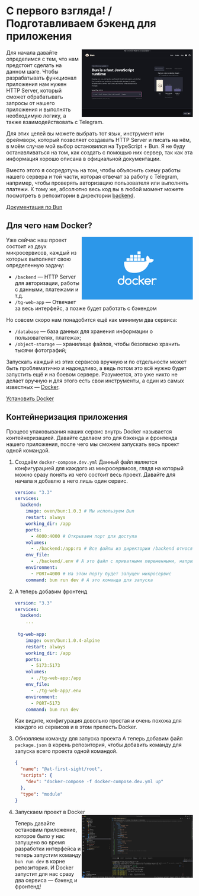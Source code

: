 # С первого взгляда! / Подготавливаем бэкенд для приложения

<img align="right" width="300" height="182" src="../images/prepare-backend/bun-screenshot.png">

Для начала давайте определимся с тем, что нам предстоит сделать на данном шаге. Чтобы разрабатывать функционал приложения нам нужен HTTP Server, который сможет обрабатывать запросы от нашего приложения и выполнять необходимую логику, а также взаимодействовать с Telegram.

Для этих целей вы можете выбрать тот язык, инструмент или фреймворк, который позволяет создавать HTTP Server и писать на нём, в моём случае мой выбор остановился на TypeScript + Bun. Я не буду останавливаться на том, как создать с помощью них сервер, так как эта информация хорошо описана в официальной документации.

Вместо этого я сосредотучь на том, чтобы объяснить схему работы нашего сервера и той части, которая отвечат за работу с Telegram, например, чтобы проверять авторизацию пользователя или выполнять платежи. К тому же, абсолютно весь код вы в любой момент можете посмотреть в репозитории в директории [backend](https://github.com/ykundin/at-first-sight/blob/backend).

[Документация по Bun](https://bun.sh/)

## Для чего нам Docker?

<img align="right" width="300" height="169" src="../images/prepare-backend/docker.png">

Уже сейчас наш проект состоит из двух микросервисов, каждый из которых выполняет свою определенную задачу:

- `/backend` — HTTP Server для авторизации, работы с данными, платежами и т.д.
- `/tg-web-app` — Отвечает за весь интерфейс, а позже будет работать с бэкендом

Но совсем скоро нам понадобится ещё как минимум два сервиса:

- `/database` — база данных для хранения информации о пользователях, платежах;
- `/object-storage` — хранилище файлов, чтобы безопасно хранить тысячи фотографий;

Запускать каждый из этих сервисов вручную и по отдельности может быть проблематично и надоедливо, а ведь потом это всё нужно будет запустить ещё и на боевом сервере. Разумеется, это уже никто не делает вручную и для этого есть свои инструменты, а один из самых известных — [Docker](https://www.docker.com/).

[Установить Docker](https://docs.docker.com/engine/install/)

## Контейнеризация приложения

Процесс упаковывания наших сервис внутрь Docker называется контейнеризацией. Давайте сделаем это для бэкенда и фронтенда нашего приложения, после чего мы сможем запускать весь проект одной командой.

1. Создаём `docker-compose.dev.yml`
   Данный файл является конфигурацией для каждого из микросервисов, глядя на который можно сразу понять из чего состоит весь проект.
   Давайте для начала я добавлю в него лишь один сервис.

   ```yml
   version: "3.3"
   services:
     backend:
       image: oven/bun:1.0.3 # Мы используем Bun
       restart: always
       working_dir: /app
       ports:
         - 4000:4000 # Открываем порт для доступа
       volumes:
         - ./backend:/app:ro # Все файлы из директории /backend относятся к данному микросервису
       env_file:
         - ./backend/.env # А это файл с приватными переменными, например, токен для Telegram
       environment:
         - PORT=4000 # На этом порту будет запущен микросервис
       command: bun run dev # А это команда для запуска
   ```

2. А теперь добавим фронтенд

   ```yml
   version: "3.3"
   services:
     backend:
       ...

    tg-web-app:
       image: oven/bun:1.0.4-alpine
       restart: always
       working_dir: /app
       ports:
         - 5173:5173
       volumes:
         - ./tg-web-app:/app
       env_file:
         - ./tg-web-app/.env
       environment:
         - PORT=5173
       command: bun run dev
   ```

   Как видите, конфигурация довольно простая и очень похожа для каждого из сервисов и в этом прелесть Docker.

3. Обновляем команду для запуска проекта
   А теперь добавим файл `package.json` в корень репозитория, чтобы добавить команду для запуска всего проекта одной командой.

   ```json
   {
     "name": "@at-first-sight/root",
     "scripts": {
       "dev": "docker-compose -f docker-compose.dev.yml up"
     },
     "type": "module"
   }
   ```

4. Запускаем проект в Docker
   <img align="right" width="300" height="169" src="../images/prepare-backend/docker-compose.png">

   Теперь давайте остановим приложение, которое было у нас запущено во время разработки интерфейса и теперь запустим команду `bun run dev` в корне репозитория. И Docker запустит для нас сразу два сервиса — бэкенд и фронтенд!
